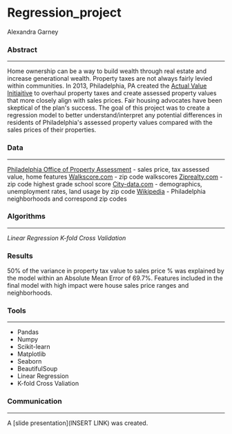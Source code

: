 # Regression_project

Alexandra Garney

### Abstract
---
Home ownership can be a way to build wealth through real estate and increase generational wealth. Property taxes are not always fairly levied within communities. In 2013, Philadelphia, PA created the [Actual Value Initiaitive](https://www.pewtrusts.org/~/media/assets/2015/09/philadelphia-avi-update-brief.pdf) to overhaul property taxes and create assessed property values that more closely align with sales prices. Fair housing advocates have been skeptical of the plan's success. The goal of this project was to create a regression model to better understand/interpret any potential differences in residents of Philadelphia's assessed property values compared with the sales prices of their properties. 

### Data
---
[Philadelphia Office of Property Assessment](https://www.opendataphilly.org/dataset/opa-property-assessments/resource/ca89fcd7-9fa4-4b9b-983d-e48e56eca17f?inner_span=True) - sales price, tax assessed value, home features
[Walkscore.com](https://www.walkscore.com/) - zip code walkscores
[Ziprealty.com](https://www.ziprealty.com/) - zip code highest grade school score
[City-data.com](https://www.city-data.com/zipmaps/Philadelphia-Pennsylvania.html) - demographics, unemployment rates, land usage by zip code
[Wikipedia](https://en.wikipedia.org/wiki/Wiki) - Philadelphia neighborhoods and correspond zip codes

### Algorithms
---
_Linear Regression_
_K-fold Cross Validation_

### Results
50% of the variance in property tax value to sales price % was explained by the model within an Absolute Mean Error of 69.7%.
Features included in the final model with high impact were house sales price ranges and neighborhoods. 

### Tools
---
* Pandas
* Numpy
* Scikit-learn
* Matplotlib
* Seaborn
* BeautifulSoup
* Linear Regression
* K-fold Cross Valiation

### Communication
---
A [slide presentation](INSERT LINK) was created.
